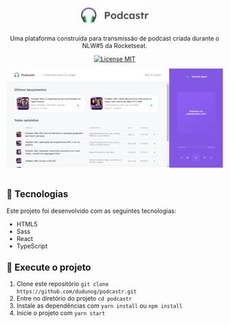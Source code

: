 <h1 align="center">
  <br>
  <img alt="Letmeask" src="src/assets/images/logo.svg" width="160px">
  <br>
</h1>

<p align="center">Uma plataforma construída para transmissão de podcast criada durante o NLW#5 da Rocketseat.</p>

<p align="center">
  <a href="https://opensource.org/licenses/MIT">
    <img src="https://img.shields.io/badge/License-MIT-blue.svg" alt="License MIT">
  </a>
</p>

<div align="center">
    <img alt="Letmeask" title="Letmeask" src="src/assets/images/Podcastr.png" />
</div>

<br>

## :hammer: Tecnologias

Este projeto foi desenvolvido com as seguintes tecnologias:

- HTML5
- Sass
- React
- TypeScript

## 🚀 Execute o projeto

1. Clone este repositório `git clone https://github.com/dudunog/podcastr.git`
2. Entre no diretório do projeto `cd podcastr`
3. Instale as dependências com `yarn install` ou `npm install`
5. Inicie o projeto com `yarn start`
